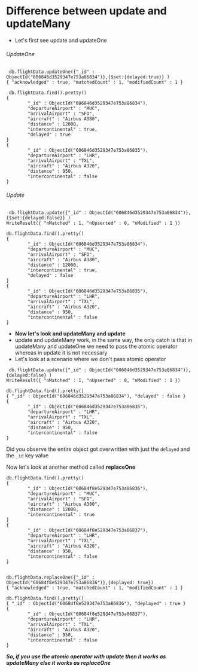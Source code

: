 # Difference between update and updateMany
* Let's first see update and updateOne
###### UpdateOne
```
 db.flightData.updateOne({"_id" : ObjectId("606846d3529347e753a86834")},{$set:{delayed:true}} )
{ "acknowledged" : true, "matchedCount" : 1, "modifiedCount" : 1 }

 db.flightData.find().pretty()
{
        "_id" : ObjectId("606846d3529347e753a86834"),
        "departureAirport" : "MUC",
        "arrivalAirport" : "SFO",
        "aircraft" : "Airbus A380",
        "distance" : 12000,
        "intercontinental" : true,
        "delayed" : true
}
{
        "_id" : ObjectId("606846d3529347e753a86835"),
        "departureAirport" : "LHR",
        "arrivalAirport" : "TXL",
        "aircraft" : "Airbus A320",
        "distance" : 950,
        "intercontinental" : false
}
```
###### Update
    
    
```
 db.flightData.update({"_id" : ObjectId("606846d3529347e753a86834")},{$set:{delayed:false}} )
WriteResult({ "nMatched" : 1, "nUpserted" : 0, "nModified" : 1 })

db.flightData.find().pretty()
{
        "_id" : ObjectId("606846d3529347e753a86834"),
        "departureAirport" : "MUC",
        "arrivalAirport" : "SFO",
        "aircraft" : "Airbus A380",
        "distance" : 12000,
        "intercontinental" : true,
        "delayed" : false
}
{
        "_id" : ObjectId("606846d3529347e753a86835"),
        "departureAirport" : "LHR",
        "arrivalAirport" : "TXL",
        "aircraft" : "Airbus A320",
        "distance" : 950,
        "intercontinental" : false
}
```

* **Now let's look and updateMany and update**
* update and updateMany work, in the same way, the only catch is that in updateMany and updateOne we need to pass the atomic operator whereas in update it is not necessary
* Let's look at a scenario where we don't pass atomic operator
```
 db.flightData.update({"_id" : ObjectId("606846d3529347e753a86834")},{delayed:false} )
WriteResult({ "nMatched" : 1, "nUpserted" : 0, "nModified" : 1 })

db.flightData.find().pretty()
{ "_id" : ObjectId("606846d3529347e753a86834"), "delayed" : false }
{
        "_id" : ObjectId("606846d3529347e753a86835"),
        "departureAirport" : "LHR",
        "arrivalAirport" : "TXL",
        "aircraft" : "Airbus A320",
        "distance" : 950,
        "intercontinental" : false
}
```
Did you observe the entire object got overwritten with just the `delayed` and the `_id` key value

Now let's look at another method called **replaceOne**
```
db.flightData.find().pretty()
{
        "_id" : ObjectId("60684f8e529347e753a86836"),
        "departureAirport" : "MUC",
        "arrivalAirport" : "SFO",
        "aircraft" : "Airbus A380",
        "distance" : 12000,
        "intercontinental" : true
}
{
        "_id" : ObjectId("60684f8e529347e753a86837"),
        "departureAirport" : "LHR",
        "arrivalAirport" : "TXL",
        "aircraft" : "Airbus A320",
        "distance" : 950,
        "intercontinental" : false
}


db.flightData.replaceOne({"_id" : ObjectId("60684f8e529347e753a86836")},{deplayed: true})
{ "acknowledged" : true, "matchedCount" : 1, "modifiedCount" : 1 }

db.flightData.find().pretty()
{ "_id" : ObjectId("60684f8e529347e753a86836"), "deplayed" : true }
{
        "_id" : ObjectId("60684f8e529347e753a86837"),
        "departureAirport" : "LHR",
        "arrivalAirport" : "TXL",
        "aircraft" : "Airbus A320",
        "distance" : 950,
        "intercontinental" : false
}
```
***So, if you use the atomic operator with update then it works as updateMany else it works as replaceOne***
